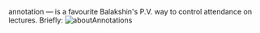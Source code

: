annotation — is a favourite Balakshin's P.V. way to control attendance on lectures. Briefly:
![aboutAnnotations](https://github.com/EnderDIssa/study/assets/54418849/566509d8-86a0-4f3e-8262-3f6e763e24fc)
